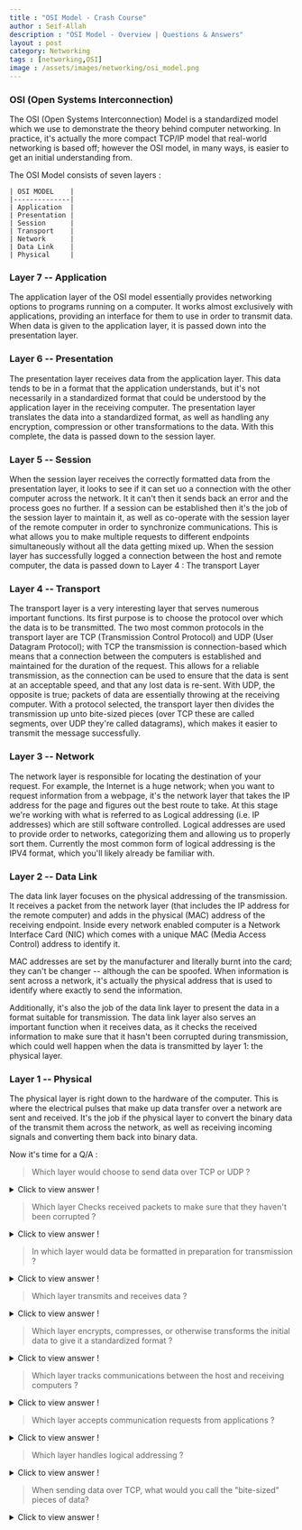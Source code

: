 ```yaml
---
title : "OSI Model - Crash Course"
author : Seif-Allah
description : "OSI Model - Overview | Questions & Answers"
layout : post
category: Networking
tags : [networking,OSI]
image : /assets/images/networking/osi_model.png
---
```


### OSI (Open Systems Interconnection)

The OSI (Open Systems Interconnection) Model is a standardized model which we use to demonstrate the theory behind computer networking. In practice, it's actually the more compact TCP/IP model that real-world networking is based off; however the OSI model, in many ways, is easier to get an initial understanding from.

The OSI Model consists of seven layers : 

```
| OSI MODEL    |
|--------------|
| Application  |
| Presentation |
| Session      |
| Transport    |
| Network      |
| Data Link    |
| Physical     |
```

### Layer 7 -- Application 

The application layer of the OSI model essentially provides networking options to programs running on a computer. It works almost exclusively with applications, providing an interface for them to use in order to transmit data. When data is given to the application layer, it is passed down into the presentation layer. 

### Layer 6 -- Presentation 

The presentation layer receives data from the application layer. This data tends to be in a format that the application understands, but it's not necessarily in a standardized format that could be understood by the application layer in the receiving computer. The presentation layer translates the data into a standardized format, as well as handling any encryption, compression or other transformations to the data. With this complete, the data is passed down to the session layer. 

### Layer 5 -- Session 

When the session layer receives the correctly formatted data from the presentation layer, it looks to see if it can set uo a connection with the other computer across the network. It it can't then it sends back an error and the process goes no further. If a session can be established then it's the job of the session layer to maintain it, as well as co-operate with the session layer of the remote computer in order to synchronize communications. 
This is what allows you to make multiple requests to different endpoints simultaneously without all the data getting mixed up. 
When the session layer has successfully logged a connection between the host and remote computer, the data is passed down to Layer 4 : The transport Layer

### Layer 4 -- Transport

The transport layer is a very interesting layer that serves numerous important functions. Its first purpose is to choose the protocol over which the data is to be transmitted. The two most common protocols in the transport layer are TCP (Transmission Control Protocol) and UDP (User Datagram Protocol); with TCP the transmission is connection-based which means that a connection between the computers is established and maintained for the duration of the request. This allows for a reliable transmission, as the connection can be used to ensure that the data is sent at an acceptable speed, and that any lost data is re-sent. 
With UDP, the opposite is true; packets of data are essentially throwing at the receiving computer.
With a protocol selected, the transport layer then divides the transmission up unto bite-sized pieces (over TCP these are called segments, over UDP they're called datagrams), which makes it easier to transmit the message successfully. 


### Layer 3 -- Network

The network layer is responsible for locating the destination of your request. For example, the Internet is a huge network; when you want to request information from a webpage, it's the network layer that takes the IP address for the page and figures out the best route to take. At this stage we're working with what is referred to as Logical addressing  (i.e. IP addresses) which are still software controlled. Logical addresses are used to provide  order to networks, categorizing them and allowing us to properly sort them. Currently the most common form of logical addressing is the IPV4 format, which you'll likely already be familiar with. 

### Layer 2 -- Data Link

The data link layer focuses on the physical addressing of the transmission. It receives a packet from the network layer (that includes the IP address for the remote computer) and adds in the physical (MAC) address of the receiving endpoint. Inside every network enabled computer is a Network Interface Card (NIC) which comes with a unique MAC (Media Access Control) address to identify it. 

MAC addresses are set by the manufacturer and literally burnt into the card; they can't be changer -- although the can be spoofed. When information is sent across a network, it's actually the physical address that is used to identify where exactly to send the information. 

Additionally, it's also the job of the data link layer to present the data in a format suitable for transmission. 
The data link layer also serves an important function when it receives data, as it checks the received information to make sure that it hasn't been corrupted during transmission, which could well happen when the data is transmitted by layer 1: the physical layer.

### Layer 1 -- Physical

The physical layer is right down to the hardware of the computer. This is where the electrical pulses that make up data transfer over a network are sent and received. It's the job if the physical layer to convert the binary data of the transmit them across the network, as well as receiving incoming signals and converting them back into binary data.


Now it's time for a Q/A : 

> Which layer would choose to send data over TCP or UDP ? 
<details>
<summary>Click to view answer !</summary>

Layer 4 : Transport

</details>

> Which layer Checks received packets to make sure that they haven't been corrupted ?
<details>
<summary>Click to view answer !</summary>

Layer 2 : Data Link
</details>

> In which layer would data be formatted in preparation for transmission ?
<details>
<summary>Click to view answer !</summary>

Layer 2 : Data Link

</details>

> Which layer transmits and receives data ? 

<details>
<summary>Click to view answer !</summary>

Layer 4 : Physical

</details>

> Which layer encrypts, compresses, or otherwise transforms the initial data to give it a standardized format ?
<details>
<summary>Click to view answer !</summary>

Layer 6: Presentation

</details>

> Which layer tracks communications between the host and receiving computers ? 
<details>
<summary>Click to view answer !</summary>

Layer 5 : Session

</details>

> Which layer accepts communication requests from applications ?
<details>
<summary>Click to view answer !</summary>

Layer 7 : Application

</details>

> Which layer handles logical addressing ?
<details>
<summary>Click to view answer !</summary>

Layer 3 : Network

</details>

> When sending data over TCP, what would you call the "bite-sized" pieces of data?
<details>
<summary>Click to view answer !</summary>

Segments

</details>